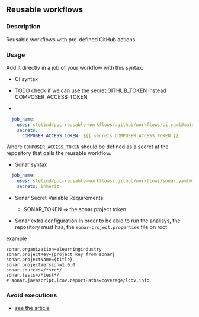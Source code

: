 ## Reusable workflows

### Description
Reusable workflows with pre-defined GitHub actions.

### Usage
Add it directly in a job of your workflow with this syntax:

* CI syntax

* TODO check if we can use the secret.GITHUB_TOKEN instead COMPOSER_ACCESS_TOKEN
* 
```yaml
  job_name:
    uses: stetind/ppc-reusable-workflows/.github/workflows/ci.yaml@main
    secrets:
      COMPOSER_ACCESS_TOKEN: ${{ secrets.COMPOSER_ACCESS_TOKEN }}
```
Where `COMPOSER_ACCESS_TOKEN` should be defined as a secret at
the repository that calls the reusable workflow.

* Sonar syntax
```yaml
  job_name:
    uses: stetind/ppc-reusable-workflows/.github/workflows/sonar.yaml@main
    secrets: inherit
```
* Sonar Secret Variable Requirements:
  * SONAR_TOKEN => the sonar project token

* Sonar extra configuration
In order to be able to run the analisys, the repository must has, the `sonar-project.properties` file on root

example

```
sonar.organization=elearningindustry
sonar.projectKey={project key from sonar}
sonar.projectName={title}
sonar.projectVersion=1.0.0
sonar.sources=/*src*/
sonar.tests=/*test*/
# sonar.javascript.lcov.reportPaths=coverage/lcov.info
```

### Avoid executions
* [see the article](https://docs.github.com/en/actions/managing-workflow-runs/skipping-workflow-runs) 
